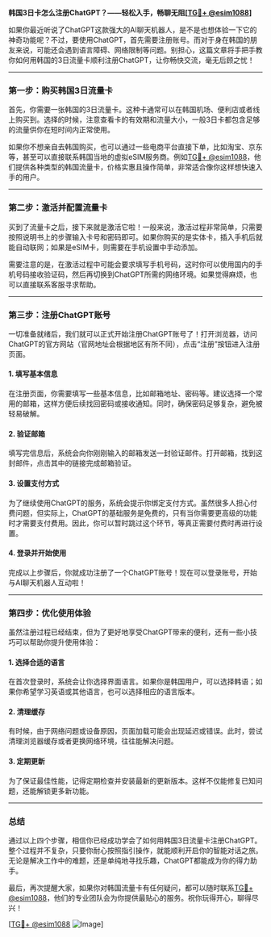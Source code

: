 **韩国3日卡怎么注册ChatGPT？——轻松入手，畅聊无阻[[TG💪+ @esim1088](https://t.me/s/esim1088)]**

如果你最近听说了ChatGPT这款强大的AI聊天机器人，是不是也想体验一下它的神奇功能呢？不过，要使用ChatGPT，首先需要注册账号。而对于身在韩国的朋友来说，可能还会遇到语言障碍、网络限制等问题。别担心，这篇文章将手把手教你如何用韩国的3日流量卡顺利注册ChatGPT，让你畅快交流，毫无后顾之忧！

---

### **第一步：购买韩国3日流量卡**

首先，你需要一张韩国的3日流量卡。这种卡通常可以在韩国机场、便利店或者线上购买到。选择的时候，注意查看卡的有效期和流量大小，一般3日卡都包含足够的流量供你在短时间内正常使用。

如果你不想亲自去韩国购买，也可以通过一些电商平台直接下单，比如淘宝、京东等，甚至可以直接联系韩国当地的虚拟eSIM服务商。例如[TG💪+ @esim1088](https://t.me/s/esim1088)，他们提供各种类型的韩国流量卡，价格实惠且操作简单，非常适合像你这样想快速入手的用户。

---

### **第二步：激活并配置流量卡**

买到了流量卡之后，接下来就是激活它啦！一般来说，激活过程非常简单，只需要按照说明书上的步骤输入卡号和密码即可。如果你购买的是实体卡，插入手机后就能自动联网；如果是eSIM卡，则需要在手机设置中手动添加。

需要注意的是，在激活过程中可能会要求填写手机号码，这时你可以使用国内的手机号码接收验证码，然后再切换到ChatGPT所需的网络环境。如果觉得麻烦，也可以直接联系客服寻求帮助。

---

### **第三步：注册ChatGPT账号**

一切准备就绪后，我们就可以正式开始注册ChatGPT账号了！打开浏览器，访问ChatGPT的官方网站（官网地址会根据地区有所不同），点击“注册”按钮进入注册页面。

#### **1. 填写基本信息**
在注册页面，你需要填写一些基本信息，比如邮箱地址、密码等。建议选择一个常用的邮箱，这样方便后续找回密码或接收通知。同时，确保密码足够复杂，避免被轻易破解。

#### **2. 验证邮箱**
填写完信息后，系统会向你刚刚输入的邮箱发送一封验证邮件。打开邮箱，找到这封邮件，点击其中的链接完成邮箱验证。

#### **3. 设置支付方式**
为了继续使用ChatGPT的服务，系统会提示你绑定支付方式。虽然很多人担心付费问题，但实际上，ChatGPT的基础服务是免费的，只有当你需要更高级的功能时才需要支付费用。因此，你可以暂时跳过这个环节，等真正需要付费时再进行设置。

#### **4. 登录并开始使用**
完成以上步骤后，你就成功注册了一个ChatGPT账号！现在可以登录账号，开始与AI聊天机器人互动啦！

---

### **第四步：优化使用体验**

虽然注册过程已经结束，但为了更好地享受ChatGPT带来的便利，还有一些小技巧可以帮助你提升使用体验：

#### **1. 选择合适的语言**
在首次登录时，系统会让你选择界面语言。如果你是韩国用户，可以选择韩语；如果你希望学习英语或其他语言，也可以选择相应的语言版本。

#### **2. 清理缓存**
有时候，由于网络问题或设备原因，页面加载可能会出现延迟或错误。此时，尝试清理浏览器缓存或者更换网络环境，往往能解决问题。

#### **3. 定期更新**
为了保证最佳性能，记得定期检查并安装最新的更新版本。这样不仅能修复已知问题，还能解锁更多新功能。

---

### **总结**

通过以上四个步骤，相信你已经成功学会了如何用韩国3日流量卡注册ChatGPT。整个过程并不复杂，只要你耐心按照指引操作，就能顺利开启你的智能对话之旅。无论是解决工作中的难题，还是单纯地寻找乐趣，ChatGPT都能成为你的得力助手。

最后，再次提醒大家，如果你对韩国流量卡有任何疑问，都可以随时联系[TG💪+ @esim1088](https://t.me/s/esim1088)，他们的专业团队会为你提供最贴心的服务。祝你玩得开心，聊得尽兴！

[[TG💪+ @esim1088](https://t.me/s/esim1088) ![Image](https://i.postimg.cc/4NQfJmqS/Snipaste-2025-05-13-00-14-12.png)]